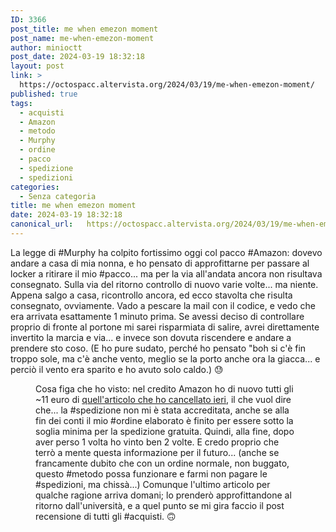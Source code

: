```yaml
---
ID: 3366
post_title: me when emezon moment
post_name: me-when-emezon-moment
author: minioctt
post_date: 2024-03-19 18:32:18
layout: post
link: >
  https://octospacc.altervista.org/2024/03/19/me-when-emezon-moment/
published: true
tags:
  - acquisti
  - Amazon
  - metodo
  - Murphy
  - ordine
  - pacco
  - spedizione
  - spedizioni
categories:
  - Senza categoria
title: me when emezon moment
date: 2024-03-19 18:32:18
canonical_url:   https://octospacc.altervista.org/2024/03/19/me-when-emezon-moment/
---
```

<!-- wp:paragraph -->
<p>La legge di #Murphy ha colpito fortissimo oggi col pacco #Amazon: dovevo andare a casa di mia nonna, e ho pensato di approfittarne per passare al locker a ritirare il mio #pacco... ma per la via all'andata ancora non risultava consegnato. Sulla via del ritorno controllo di nuovo varie volte... ma niente. Appena salgo a casa, ricontrollo ancora, ed ecco stavolta che risulta consegnato, ovviamente. Vado a pescare la mail con il codice, e vedo che era arrivata esattamente 1 minuto prima. Se avessi deciso di controllare proprio di fronte al portone mi sarei risparmiata di salire, avrei direttamente invertito la marcia e via... e invece son dovuta riscendere e andare a prendere sto coso. (E ho pure sudato, perché ho pensato "boh si c'è fin troppo sole, ma c'è anche vento, meglio se la porto anche ora la giacca... e perciò il vento era sparito e ho avuto solo caldo.) 😓️</p>
<!-- /wp:paragraph -->

<!-- wp:paragraph -->
<p></p>
<!-- /wp:paragraph -->

<!-- wp:image {"id":3368,"sizeSlug":"large","linkDestination":"none"} -->
<figure class="wp-block-image size-large"><img src="{{site.cdnurl}}/assets/uploads/2024/03/image-9-960x960.png" alt="" class="wp-image-3368"/><figcaption class="wp-element-caption">Cosa figa che ho visto: nel credito Amazon ho di nuovo tutti gli ~11 euro di <a href="/microblog-mirror/2024/03/19/amazon-tricc/">quell'articolo che ho cancellato ieri</a>, il che vuol dire che... la #spedizione non mi è stata accreditata, anche se alla fin dei conti il mio #ordine elaborato è finito per essere sotto la soglia minima per la spedizione gratuita. Quindi, alla fine, dopo aver perso 1 volta ho vinto ben 2 volte. E credo proprio che terrò a mente questa informazione per il futuro... (anche se francamente dubito che con un ordine normale, non buggato, questo #metodo possa funzionare e farmi non pagare le #spedizioni, ma chissà...) Comunque l'ultimo articolo per qualche ragione arriva domani; lo prenderò approfittandone al ritorno dall'università, e a quel punto se mi gira faccio il post recensione di tutti gli #acquisti. 🙃️</figcaption></figure>
<!-- /wp:image -->
